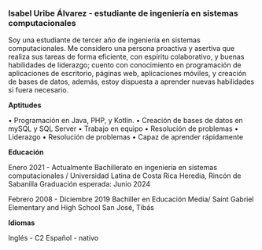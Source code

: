 ### Isabel Uribe Álvarez - estudiante de ingeniería en sistemas computacionales

Soy una estudiante de tercer año de ingeniería en sistemas computacionales. Me considero una persona proactiva y asertiva que realiza sus tareas de forma eficiente, con espíritu colaborativo, y buenas habilidades de liderazgo; cuento con conocimiento en programación de aplicaciones de escritorio, páginas web, aplicaciones móviles, y creación de bases de datos, además, estoy dispuesta a aprender nuevas habilidades si fuera necesario.

**Aptitudes**

• Programación en Java, PHP, y Kotlin.
• Creación de bases de datos en mySQL y SQL Server
• Trabajo en equipo
• Resolución de problemas
• Liderazgo
• Resolución de problemas
• Capaz de aprender rápidamente

**Educación**

Enero 2021 - Actualmente
Bachillerato en ingeniería en sistemas computacionales / Universidad Latina de Costa Rica
Heredia, Rincón de Sabanilla
Graduación esperada: Junio 2024

Febrero 2008 - Diciembre 2019
Bachiller en Educación Media/ Saint Gabriel Elementary and High School
San José, Tibás

**Idiomas**

Inglés - C2
Español - nativo
